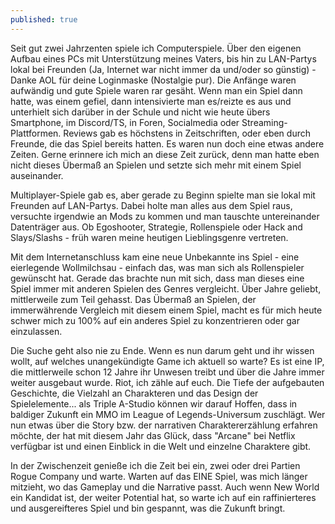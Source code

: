 ```yaml
---
published: true
---
```

Seit gut zwei Jahrzenten spiele ich Computerspiele. Über den eigenen Aufbau eines PCs mit Unterstützung meines Vaters, bis hin zu LAN-Partys lokal bei Freunden (Ja, Internet war nicht immer da und/oder so günstig) - Danke AOL für deine Loginmaske (Nostalgie pur). Die Anfänge waren aufwändig und gute Spiele waren rar gesäht. Wenn man ein Spiel dann hatte, was einem gefiel, dann intensivierte man es/reizte es aus und unterhielt sich darüber in der Schule und nicht wie heute übers Smartphone, im Discord/TS, in Foren, Socialmedia oder Streaming-Plattformen. Reviews gab es höchstens in Zeitschriften, oder eben durch Freunde, die das Spiel bereits hatten. Es waren nun doch eine etwas andere Zeiten. Gerne erinnere ich mich an diese Zeit zurück, denn man hatte eben nicht dieses Übermaß an Spielen und setzte sich mehr mit einem Spiel auseinander. 

Multiplayer-Spiele gab es, aber gerade zu Beginn spielte man sie lokal mit Freunden auf LAN-Partys. Dabei holte man alles aus dem Spiel raus, versuchte irgendwie an Mods zu kommen und man tauschte untereinander Datenträger aus. Ob Egoshooter, Strategie, Rollenspiele oder Hack and Slays/Slashs - früh waren meine heutigen Lieblingsgenre vertreten. 

Mit dem Internetanschluss kam eine neue Unbekannte ins Spiel - eine eierlegende Wollmilchsau - einfach das, was man sich als Rollenspieler gewünscht hat. Gerade das brachte nun mit sich, dass man dieses eine Spiel immer mit anderen Spielen des Genres vergleicht. Über Jahre geliebt, mittlerweile zum Teil gehasst. Das Übermaß an Spielen, der immerwährende Vergleich mit diesem einem Spiel, macht es für mich heute schwer mich zu 100% auf ein anderes Spiel zu konzentrieren oder gar einzulassen. 

Die Suche geht also nie zu Ende. Wenn es nun darum geht und ihr wissen wollt, auf welches unangekündigte Game ich aktuell so warte? Es ist eine IP, die mittlerweile schon 12 Jahre ihr Unwesen treibt und über die Jahre immer weiter ausgebaut wurde. Riot, ich zähle auf euch. Die Tiefe der aufgebauten Geschichte, die Vielzahl an Charakteren und das Design der Spielelemente... als Triple A-Studio können wir darauf Hoffen, dass in baldiger Zukunft ein MMO im League of Legends-Universum zuschlägt. Wer nun etwas über die Story bzw. der narrativen Charaktererzählung erfahren möchte, der hat mit diesem Jahr das Glück, dass "Arcane" bei Netflix verfügbar ist und einen Einblick in die Welt und einzelne Charaktere gibt.

In der Zwischenzeit genieße ich die Zeit bei ein, zwei oder drei Partien Rogue Company und warte. Warten auf das EINE Spiel, was mich länger mitzieht, wo das Gameplay und die Narrative passt. Auch wenn New World ein Kandidat ist, der weiter Potential hat, so warte ich auf ein raffinierteres und ausgereifteres Spiel und bin gespannt, was die Zukunft bringt.

